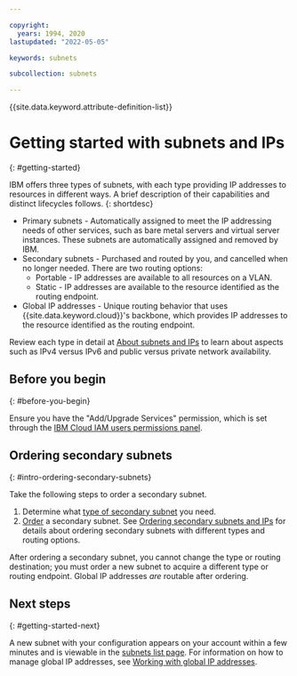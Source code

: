 ```yaml
---

copyright:
  years: 1994, 2020
lastupdated: "2022-05-05"

keywords: subnets

subcollection: subnets

---
```


{{site.data.keyword.attribute-definition-list}}

# Getting started with subnets and IPs
{: #getting-started}

IBM offers three types of subnets, with each type providing IP addresses to resources in different ways. A brief description of their capabilities and distinct lifecycles follows.
{: shortdesc}

* Primary subnets - Automatically assigned to meet the IP addressing needs of other services, such as bare metal servers and virtual server instances. These subnets are automatically assigned and removed by IBM.
* Secondary subnets - Purchased and routed by you, and cancelled when no longer needed. There are two routing options:
    * Portable - IP addresses are available to all resources on a VLAN.
    * Static - IP addresses are available to the resource identified as the routing endpoint.
* Global IP addresses - Unique routing behavior that uses {{site.data.keyword.cloud}}'s backbone, which provides IP addresses to the resource identified as the routing endpoint.

Review each type in detail at [About subnets and IPs](/docs/subnets?topic=subnets-about-subnets-and-ips) to learn about aspects such as IPv4 versus IPv6 and public versus private network availability.

## Before you begin
{: #before-you-begin}

Ensure you have the "Add/Upgrade Services" permission, which is set through the [IBM Cloud IAM users permissions panel](/docs/account?topic=account-mngclassicinfra).

## Ordering secondary subnets
{: #intro-ordering-secondary-subnets}

Take the following steps to order a secondary subnet.

1. Determine what [type of secondary subnet](/docs/subnets?topic=subnets-about-subnets-and-ips#secondary-subnets) you need.
1. [Order](https://{DomainName}/networking/subnets/provision) a secondary subnet. See [Ordering secondary subnets and IPs](/docs/subnets?topic=subnets-order-subnets) for details about ordering secondary subnets with different types and routing options.

After ordering a secondary subnet, you cannot change the type or routing destination; you must order a new subnet to acquire a different type or routing endpoint. Global IP addresses _are_ routable after ordering.

## Next steps
{: #getting-started-next}

A new subnet with your configuration appears on your account within a few minutes and is viewable in the [subnets list page](https://{DomainName}/networking/subnets). For information on how to manage global IP addresses, see [Working with global IP addresses](/docs/subnets?topic=subnets-work-with-global-ip-addresses).

